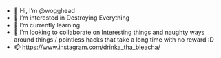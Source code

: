 - 👋 Hi, I’m @wogghead
- 👀 I’m interested in Destroying Everything 
- 🌱 I’m currently learning
- 💞️ I’m looking to collaborate on Interesting things and naughty ways around things / pointless hacks that take a long time with no reward :D
- 📫 https://www.instagram.com/drinka_tha_bleacha/

<!---
wogghead/wogghead is a ✨ special ✨ repository because its `README.md` (this file) appears on your GitHub profile.
You can click the Preview link to take a look at your changes.
--->
